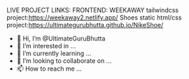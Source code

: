 LIVE PROJECT LINKS:
FRONTEND:
WEEKAWAY tailwindcss project:https://weekaway2.netlify.app/
Shoes static html/css project:https://ultimategurubhutta.github.io/NikeShoe/


- 👋 Hi, I’m @UltimateGuruBhutta
- 👀 I’m interested in ...
- 🌱 I’m currently learning ...
- 💞️ I’m looking to collaborate on ...
- 📫 How to reach me ...

<!---
UltimateGuruBhutta/UltimateGuruBhutta is a ✨ special ✨ repository because its `README.md` (this file) appears on your GitHub profile.
You can click the Preview link to take a look at your changes.
--->
